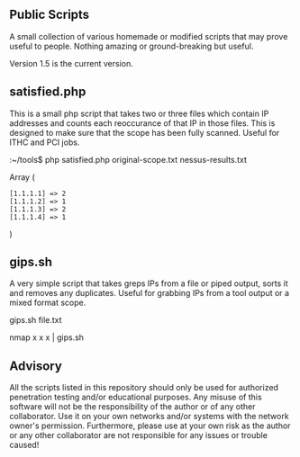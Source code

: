 ## Public Scripts

A small collection of various homemade or modified scripts that may prove useful to people. Nothing amazing or ground-breaking but useful.

Version 1.5 is the current version.

## satisfied.php

This is a small php script that takes two or three files which contain IP addresses and counts each reoccurance of that IP in those files. This is designed to make sure that the scope has been fully scanned. Useful for ITHC and PCI jobs.

:~/tools$ php satisfied.php original-scope.txt nessus-results.txt

Array
(

    [1.1.1.1] => 2
    [1.1.1.2] => 1
    [1.1.1.3] => 2
    [1.1.1.4] => 1
)

## gips.sh

A very simple script that takes greps IPs from a file or piped output, sorts it and removes any duplicates. Useful for grabbing IPs from a tool output or a mixed format scope.

gips.sh file.txt

nmap x x x | gips.sh



## Advisory

All the scripts listed in this repository should only be used for authorized penetration testing and/or educational purposes. Any misuse of this software will not be the responsibility of the author or of any other collaborator. Use it on your own networks and/or systems with the network owner's permission. Furthermore, please use at your own risk as the author or any other collaborator are not responsible for any issues or trouble caused!
